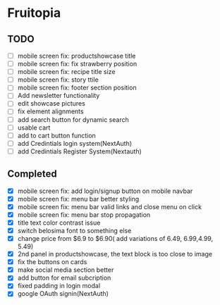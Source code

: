 # Fruitopia 

## TODO

- [ ] mobile screen fix: productshowcase title
- [ ] mobile screen fix: fix strawberry position
- [ ] mobile screen fix: recipe title size
- [ ] mobile screen fix: story ttile 
- [ ] mobile screen fix: footer section position
- [ ] Add newsletter functionality
- [ ] edit showcase pictures 
- [ ] fix element alignments
- [ ] add search button for dynamic search
- [ ] usable cart 
- [ ] add to cart button function
- [ ] add Credintials login system(NextAuth)
- [ ] add Credintials Register System(Nextauth)  

## Completed

- [x] mobile screen fix: add login/signup button on mobile navbar
- [x] mobile screen fix: menu bar better styling
- [x] mobile screen fix: menu bar valid links and close menu on click
- [x] mobile screen fix: menu bar stop propagation
- [x] title text color contrast issue
- [x] switch belosima font to something else
- [x] change price from $6.9 to $6.90( add variations of 6.49, 6.99,4.99, 5.49)
- [x] 2nd panel in productshowcase, the text block is too close to image
- [x] fix the buttons on cards
- [x] make social media section better
- [x] add button for email subcription 
- [x] fixed padding in login modal
- [x] google OAuth signin(NextAuth)

